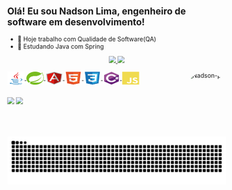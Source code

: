## Olá! Eu sou Nadson Lima, engenheiro de software em desenvolvimento! 
- 🔭 Hoje trabalho com Qualidade de Software(QA)
- 🌱 Estudando Java com Spring
<div align="center">
  <a href="https://github.com/NadsonDev">
  <img height="180em" src="https://github-readme-stats.vercel.app/api?username=NadsonDev&show_icons=true&theme=dracula&include_all_commits=true&count_private=true"/>
  <img height="180em" src="https://github-readme-stats.vercel.app/api/top-langs/?username=NadsonDev&layout=compact&langs_count=7&theme=dracula"/>
</div>
<div style="display: inline_block"><br>
  <img align="center" alt="Nadson-Java" height="30" width="40" src="https://raw.githubusercontent.com/devicons/devicon/master/icons/java/java-original.svg">
  <img align="center" alt="Nadson-Spring" height="30" width="40" src="https://raw.githubusercontent.com/devicons/devicon/master/icons/spring/spring-original.svg">
  <img align="center" alt="Nadson-Angular" height="30" width="40" src="https://raw.githubusercontent.com/devicons/devicon/master/icons/angularjs/angularjs-original.svg">
  <img align="center" alt="Nadson-HTML" height="30" width="40" src="https://raw.githubusercontent.com/devicons/devicon/master/icons/html5/html5-original.svg">
  <img align="center" alt="Nadson-CSS" height="30" width="40" src="https://raw.githubusercontent.com/devicons/devicon/master/icons/css3/css3-original.svg">
  <img align="center" alt="Nadson-Csharp" height="30" width="40" src="https://raw.githubusercontent.com/devicons/devicon/master/icons/csharp/csharp-original.svg">
  <img align="center" alt="Nadson-Js" height="30" width="40" src="https://raw.githubusercontent.com/devicons/devicon/master/icons/javascript/javascript-plain.svg">
  
  
  <img align="right" alt="Nadson-pic" height="150" style="border-radius:50px;" src="https://media.discordapp.net/attachments/901612564423774271/901613837680259092/1635031863008.jpg?width=676&height=676">


  
  
##
  
<div> 

  <a href = "mailto:nadsonlima10ns@gmail.com"><img src="https://img.shields.io/badge/-Gmail-%23333?style=for-the-badge&logo=gmail&logoColor=white" target="_blank"></a>
  <a href="https://br.linkedin.com/in/nadson-santana-silva-15608b139" target="_blank"><img src="https://img.shields.io/badge/-LinkedIn-%230077B5?style=for-the-badge&logo=linkedin&logoColor=white" target="_blank"></a> 
 
  ![Snake animation](https://github.com/NadsonDev/NadsonDev/blob/output/github-contribution-grid-snake.svg)
 
</div>

